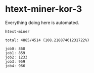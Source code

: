 # htext-miner-kor-3

Everything doing here is automated.

```
htext-miner

total: 4885/4514 (108.21887461231722%)

job0: 868
job1: 859
job2: 1233
job3: 959
job4: 966
```